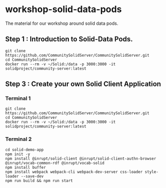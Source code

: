 # workshop-solid-data-pods
The material for our workshop around solid data pods.


## Step 1 : Introduction to Solid-Data Pods.


```
git clone https://github.com/CommunitySolidServer/CommunitySolidServer.git
cd CommunitySolidServer
docker run --rm -v ~/Solid:/data -p 3000:3000 -it solidproject/community-server:latest
```



## Step 3 : Create your own Solid Client Application


### Terminal 1
```
git clone https://github.com/CommunitySolidServer/CommunitySolidServer.git
cd CommunitySolidServer
docker run --rm -v ~/Solid:/data -p 3000:3000 -it solidproject/community-server:latest
```

### Terminal 2
```
cd solid-demo-app
npm init -y
npm install @inrupt/solid-client @inrupt/solid-client-authn-browser @inrupt/vocab-common-rdf @inrupt/vocab-solid
npm install buffer
npm install webpack webpack-cli webpack-dev-server css-loader style-loader --save-dev
npm run build && npm run start
```
